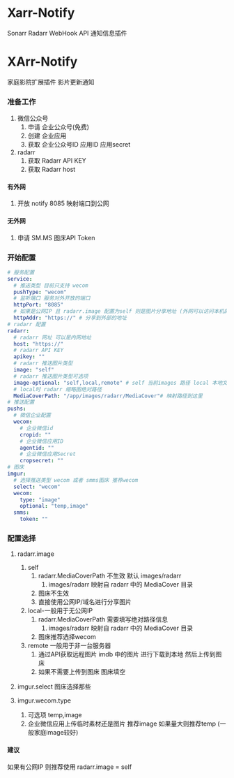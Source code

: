 # Xarr-Notify
Sonarr Radarr   WebHook API 通知信息插件

# XArr-Notify

家庭影院扩展插件 影片更新通知

### 准备工作

1. 微信公众号
    1. 申请 企业公众号(免费)
    2. 创建 企业应用
    3. 获取 企业公众号ID 应用ID 应用secret
2. radarr
    1. 获取 Radarr API KEY
    2. 获取 Radarr host

#### 有外网

1. 开放 notify 8085 映射端口到公网

#### 无外网

1. 申请 SM.MS 图床API Token

### 开始配置

```yaml
# 服务配置
service:
  # 推送类型 目前只支持 wecom
  pushType: "wecom"
  # 监听端口 服务对外开放的端口
  httpPort: "8085"
  # 如果是公网IP 且 radarr.image 配置为self 则是图片分享地址 (外网可以访问本机的地址 包括端口)
  httpAddr: "https://" # 分享到外部的地址
# radarr 配置
radarr:
  # radarr 网址 可以是内网地址
  host: "https://"
  # radarr API KEY
  apikey: ""
  # radarr 推送图片类型
  image: "self"
  # radarr 推送图片类型可选项
  image-optional: "self,local,remote" # self 当前images 路径 local 本地文件 remote 远程图片
  # local时 radarr 缩略图绝对路径
  MediaCoverPath: "/app/images/radarr/MediaCover"# 映射路径到这里
# 推送配置
pushs:
  # 微信企业配置
  wecom:
    # 企业微信id
    cropid: ""
    # 企业微信应用ID
    agentid: ""
    # 企业微信应用Secret
    cropsecret: ""
# 图床
imgur:
  # 选择推送类型 wecom 或者 smms图床 推荐wecom
  select: "wecom"
  wecom:
    type: "image"
    optional: "temp,image"
  smms:
    token: ""
```


### 配置选择
1. radarr.image
   1. self
      1. radarr.MediaCoverPath  不生效 默认 images/radarr
         1. images/radarr 映射自 radarr 中的 MediaCover 目录
      2. 图床不生效
      3. 直接使用公网IP/域名进行分享图片
   2. local-一般用于无公网IP
      1. radarr.MediaCoverPath 需要填写绝对路径信息
         1. images/radarr 映射自 radarr 中的 MediaCover 目录
      2. 图床推荐选择wecom
   3. remote 一般用于非一台服务器
      1. 通过API获取远程图片 imdb 中的图片 进行下载到本地 然后上传到图床
      2. 如果不需要上传到图床  图床填空

2. imgur.select
      图床选择那些

3. imgur.wecom.type
   1. 可选项 temp,image
   2. 企业微信应用上传临时素材还是图片 推荐image 如果量大则推荐temp (一般家庭image较好)


#### 建议
如果有公网IP 则推荐使用 
radarr.image = self
